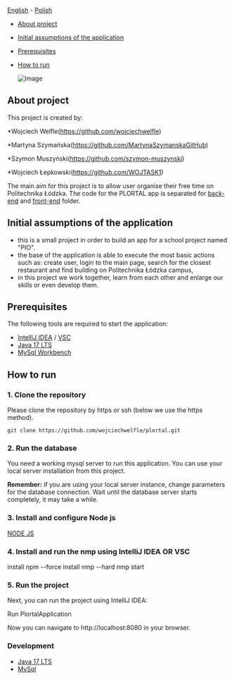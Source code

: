 [<ins>English</ins>](README.md) - [Polish](README.pl.md)

* [About project](#about-project)
* [Initial assumptions of the application](#initial-assumptions-of-the-application)
* [Prerequisites](#prerequisites)
* [How to run](#how-to-run)

   ![image](https://github.com/wojciechwelfle/plortal/assets/167070778/80beb792-75b9-4061-9342-ce26d4442a0b)


## About project
This project is created by:

*Wojciech Welfle(https://github.com/wojciechwelfle)
 
*Martyna Szymańska(https://github.com/MartynaSzymanskaGitHub)

*Szymon Muszyński(https://github.com/szymon-muszynski)

*Wojciech Łepkowski(https://github.com/WOJTASK1)

The main aim for this project is to allow user organise their free time on Politechnika Łódzka.
The code for the PLORTAL app is separated for [back-end](https://github.com/wojciechwelfle/plortal/tree/main/backend/plortal) and [front-end](https://github.com/wojciechwelfle/plortal/tree/main/frontend) folder. 


## Initial assumptions of the application
- this is a small project in order to build an app for a school project named "PIO".
- the base of the application is able to execute the most basic actions such as:
 create user, login to the main page, search for the closest restaurant and find building on Politechnika Łódzka campus, 
- in this project we work together, learn from each other and enlarge our skills
  or even develop them. 

## Prerequisites
The following tools are required to start the application:
- [IntelliJ IDEA](https://www.jetbrains.com/idea/) / [VSC](https://code.visualstudio.com/) 
- [Java 17 LTS](https://openjdk.org/projects/jdk/17/)
- [MySql Workbench](https://www.mysql.com/products/workbench/) 


## How to run

### 1. Clone the repository
Please clone the repository by https or ssh (below we use the https method).
```
git clone https://github.com/wojciechwelfle/plortal.git
```

### 2. Run the database
You need a working mysql server to run this application.
You can use your local server installation from this project.

**Remember:** if you are using your local server instance, change parameters for the database connection.
Wait until the database server starts completely, it may take a while.

### 3. Install and configure Node js

[NODE JS](https://nodejs.org/en/download)

### 4. Install and run the nmp using IntelliJ IDEA OR VSC

install npm --force
install nmp --hard 
nmp start

### 5. Run the project

Next, you can run the project using IntelliJ IDEA:

Run PlortalApplication

Now you can navigate to http://localhost:8080 in your browser.

### Development
- [Java 17 LTS](https://openjdk.org/projects/jdk/17/)
- [MySql](https://www.mysql.com/)

